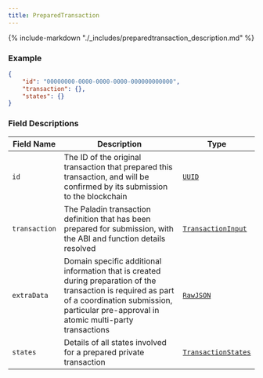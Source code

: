 ```yaml
---
title: PreparedTransaction
---
```

{% include-markdown "./_includes/preparedtransaction_description.md" %}

### Example

```json
{
    "id": "00000000-0000-0000-0000-000000000000",
    "transaction": {},
    "states": {}
}
```

### Field Descriptions

| Field Name | Description | Type |
|------------|-------------|------|
| `id` | The ID of the original transaction that prepared this transaction, and will be confirmed by its submission to the blockchain | [`UUID`](simpletypes.md#uuid) |
| `transaction` | The Paladin transaction definition that has been prepared for submission, with the ABI and function details resolved | [`TransactionInput`](transactioninput.md#transactioninput) |
| `extraData` | Domain specific additional information that is created during preparation of the transaction is required as part of a coordination submission, particular pre-approval in atomic multi-party transactions | [`RawJSON`](simpletypes.md#rawjson) |
| `states` | Details of all states involved for a prepared private transaction | [`TransactionStates`](transactionstates.md#transactionstates) |

